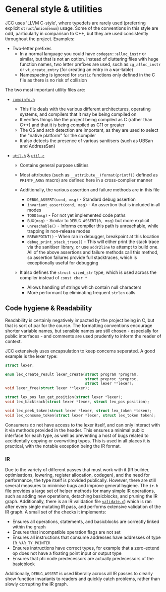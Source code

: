 # General style & utilities

JCC uses 'LLVM C-style', where typedefs are rarely used (preferring explicit `struct`/`union`/`enum`) usage. Some of the conventions in this style are odd, particularly in comparison to C++, but they are used consistently throughout the project. Examples:
* Two-letter prefixes
  * In a normal language you could have `codegen::alloc_instr` or similar, but that is not an option. Instead of cluttering files with huge function names, two letter prefixes are used, such as `cg_alloc_instr` or `vt_create_entry` (for creating an entry in a **v**ar-**t**able)
  * Namespacing is ignored for `static` functions only defined in the C file as there is no risk of collision

The two most important utility files are:

* [`compinfo.h`](https://github.com/john-h-k/jcc/tree/main/src/compinfo.h)
  - This file deals with the various different architectures, operating systems, and compilers that it may be being compiled on
  - It verifies things like the project being compiled as C (rather than C++) and that it is being compiled as C11 or greater
  - The OS and arch detection are important, as they are used to select the "native platform" for the compiler
  - It also detects the presence of various sanitisers (such as UBSan and AddressSan)

* [`util.h`](https://github.com/john-h-k/jcc/tree/main/src/util.h) & [`util.c`](https://github.com/john-h-k/jcc/tree/main/src/util.c)
  - Contains general purpose utilities
  - Most attributes (such as `__attribute__(format(printf))` defined as `PRINTF_ARGS` macro) are defined here in a cross-compiler manner
  - Additionally, the various assertion and failure methods are in this file
    - `DEBUG_ASSERT(cond, msg)` - Standard debug assertion
    - `invariant_assert(cond, msg)` - An assertion that is included in all modes
    - `TODO(msg)` - For not yet implemented code paths
    - `BUG(msg)` - Similar to `DEBUG_ASSERT(0, msg)` but more explicit
    - `unreachable()` - Informs compiler this path is unreachable, while trapping in non-release modes
    - `BREAKPOINT()` - When ran in debugger, breakpoint at this location
    - `debug_print_stack_trace()` - This will either print the stack trace via the sanitiser library, or use `addr2line` to attempt to build one. All of the above assertions and failure methods call this method, so assertion failures provide full stacktraces, which is exceptionally useful for debugging

  - It also defines the `struct sized_str` type, which is used across the compiler instead of `const char *`
    - Allows handling of strings which contain null characters
    - More performant by eliminating frequent `strlen` calls
  
## Code hygiene & Readability

Readability is certainly negatively impacted by the project being in C, but that is sort of par for the course. The formatting conventions encourage shorter variable names, but sensible names are still chosen - especially for public interfaces - and comments are used prudently to inform the reader of context.

JCC extensively uses encapsulation to keep concerns seperated. A good example is the lexer type:

```c
struct lexer;

enum lex_create_result lexer_create(struct program *program,
                                    struct preproc *preproc,
                                    struct lexer **lexer);
void lexer_free(struct lexer **lexer);

struct lex_pos lex_get_position(struct lexer *lexer);
void lex_backtrack(struct lexer *lexer, struct lex_pos position);

void lex_peek_token(struct lexer *lexer, struct lex_token *token);
void lex_consume_token(struct lexer *lexer, struct lex_token token);

```

Consumers do not have access to the lexer itself, and can only interact with it via methods provided in the header. This ensures a minimal public interface for each type, as well as preventing a host of bugs related to accidentally copying or overwriting types. This is used in all places it is practical, with the notable exception being the IR format.

### IR

Due to the variety of different passes that must work with it (IR builder, optimisations, lowering, register allocation, codegen), and the need for performance, the type itself is provided publically. However, there are still several measures to minimise bugs and improve general hygiene. The `ir.h` file provides a large set of helper methods for many simple IR operations, such as adding new operations, detaching basicblocks, and pruning the IR graph. Additionally, there is an IR validation file [`validate.c`](https://github.com/john-h-k/jcc/tree/main/src/ir/validate.c)) which is ran after every single mutating IR pass, and performs extensive validation of the IR graph. A small set of the checks it implements:

* Ensures all operations, statements, and basicblocks are correctly linked within the graph
* Ensures that incompatible operation flags are not set
* Ensures all instructions that consume addresses have addresses of type `IR_VAR_TY_POINTER`
* Ensures instructions have correct types, for example that a zero-extend op does not have a floating point input or output type
* Ensures that phi node predecessors are actually predecessors of the basicblock

Additionally, `DEBUG_ASSERT` is used liberally across all IR passes to clearly show function invariants to readers and quickly catch problems, rather than slowly corrupting the IR graph.
